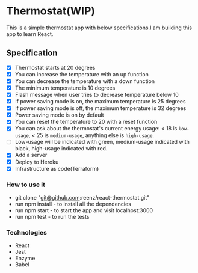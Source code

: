 # Thermostat(WIP)

This is a simple thermostat app with below specifications.I am building this app to learn React.

## Specification

* [x] Thermostat starts at 20 degrees
* [x] You can increase the temperature with an up function
* [x] You can decrease the temperature with a down function
* [x] The minimum temperature is 10 degrees
* [x] Flash message when user tries to decrease temperature below 10
* [x] If power saving mode is on, the maximum temperature is 25 degrees
* [x] If power saving mode is off, the maximum temperature is 32 degrees
* [x] Power saving mode is on by default
* [x] You can reset the temperature to 20 with a reset function
* [x] You can ask about the thermostat's current energy usage: < 18 is `low-usage`, < 25 is `medium-usage`, anything else is `high-usage`.
* [ ] Low-usage will be indicated with green, medium-usage indicated with black, high-usage indicated with red.
* [x] Add a server
* [x] Deploy to Heroku
* [x] Infrastructure as code(Terraform) 

### How to use it

* git clone "git@github.com:reenz/react-thermostat.git"
* run npm install - to install all the dependencies
* run npm start - to start the app and visit localhost:3000
* run npm test - to run the tests

### Technologies

* React
* Jest
* Enzyme
* Babel
